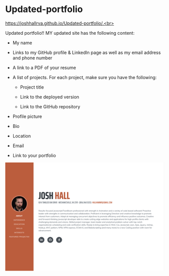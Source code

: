 # Updated-portfolio

https://joshhallrva.github.io/Updated-portfolio/.<br>

Updated portfolio!!
MY updated site has the following content:

- My name<br>

- Links to my GitHub profile & LinkedIn page as well as my email address and phone number<br>

- A link to a PDF of your resume<br>

- A list of projects. For each project, make sure you have the following:<br>

  - Project title<br>

  - Link to the deployed version<br>

  - Link to the GitHub repository<br>

* Profile picture<br>

* Bio<br>

* Location<br>

* Email<br>

* Link to your portfolio<br>

![](inf.png)
